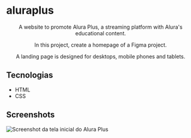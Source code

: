 # aluraplus

<p align="center">A website to promote Alura Plus, a streaming platform with Alura's educational content.</p>
<p align="center">In this project, create a homepage of a Figma project.</p>
<p align="center">A landing page is designed for desktops, mobile phones and tablets.</p>

## Tecnologias
* HTML
* CSS

## Screenshots
![Screenshot da tela inicial do Alura Plus](https://imgur.com/DjA4Wib)
